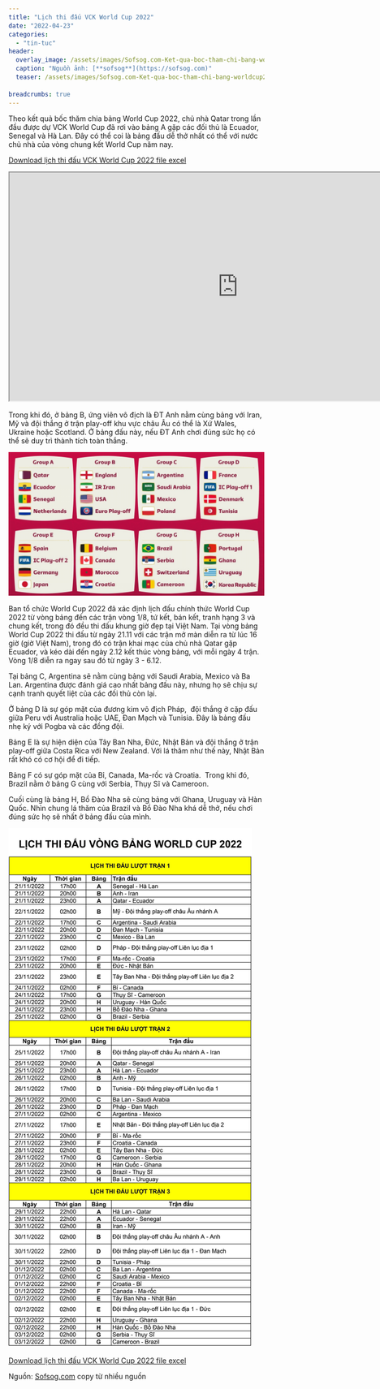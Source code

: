 ```yaml
---
title: "Lịch thi đấu VCK World Cup 2022"
date: "2022-04-23"
categories: 
  - "tin-tuc"
header:
  overlay_image: /assets/images/Sofsog.com-Ket-qua-boc-tham-chi-bang-worldcup2022.jpg
  caption: "Nguồn ảnh: [**sofsog**](https://sofsog.com)" 
  teaser: /assets/images/Sofsog.com-Ket-qua-boc-tham-chi-bang-worldcup2022.jpg

breadcrumbs: true
---
```


Theo kết quả bốc thăm chia bảng World Cup 2022, chủ nhà Qatar trong lần đầu được dự VCK World Cup đã rơi vào bảng A gặp các đối thủ là Ecuador, Senegal và Hà Lan. Đây có thể coi là bảng đấu dễ thở nhất có thể với nước chủ nhà của vòng chung kết World Cup năm nay.

[Download lịch thi đấu VCK World Cup 2022 file excel](https://docs.google.com/spreadsheets/d/1iPiQEtEb5Mfauf4fyMQZk47i4XoYpvx6/edit?usp=sharing&ouid=111507575848115122154&rtpof=true&sd=true)

<iframe width="900" height="450" src="https://docs.google.com/spreadsheets/d/e/2PACX-1vT9d-Llk2Tq_EoMPBkaVQi2mGd3kKKigf1HVH7tPyK8CeQs8HJxWD2-ox0lEUp_QjnWvdF708FPOJyA/pubhtml?widget=true&amp;headers=false"></iframe>

Trong khi đó, ở bảng B, ứng viên vô địch là ĐT Anh nằm cùng bảng với Iran, Mỹ và đội thắng ở trận play-off khu vực châu Âu có thể là Xứ Wales, Ukraine hoặc Scotland. Ở bảng đấu này, nếu ĐT Anh chơi đúng sức họ có thể sẽ duy trì thành tích toàn thắng.

![](/assets/images/Sofsog.com-Ket-qua-boc-tham-chi-bang-worldcup2022.jpg)

Ban tổ chức World Cup 2022 đã xác định lịch đấu chính thức World Cup 2022 từ vòng bảng đến các trận vòng 1/8, tứ kết, bán kết, tranh hạng 3 và chung kết, trong đó đều thi đấu khung giờ đẹp tại Việt Nam. Tại vòng bảng World Cup 2022 thi đấu từ ngày 21.11 với các trận mở màn diễn ra từ lúc 16 giờ (giờ Việt Nam), trong đó có trận khai mạc của chủ nhà Qatar gặp Ecuador, và kéo dài đến ngày 2.12 kết thúc vòng bảng, với mỗi ngày 4 trận. Vòng 1/8 diễn ra ngay sau đó từ ngày 3 - 6.12.

Tại bảng C, Argentina sẽ nằm cùng bảng với Saudi Arabia, Mexico và Ba Lan. Argentina được đánh giá cao nhất bảng đấu này, nhưng họ sẽ chịu sự cạnh tranh quyết liệt của các đối thủ còn lại.

Ở bảng D là sự góp mặt của đương kim vô địch Pháp,  đội thắng ở cặp đấu giữa Peru với Australia hoặc UAE, Đan Mạch và Tunisia. Đây là bảng đấu nhẹ ký với Pogba và các đồng đội.

Bảng E là sự hiện diện của Tây Ban Nha, Đức, Nhật Bản và đội thắng ở trận play-off giữa Costa Rica với New Zealand. Với lá thăm như thế này, Nhật Bản rất khó có cơ hội để đi tiếp.

Bảng F có sự góp mặt của Bỉ, Canada, Ma-rốc và Croatia.  Trong khi đó, Brazil nằm ở bảng G cùng với Serbia, Thụy Sĩ và Cameroon.

Cuối cùng là bảng H, Bồ Đào Nha sẽ cùng bảng với Ghana, Uruguay và Hàn Quốc. Nhìn chung lá thăm của Brazil và Bồ Đào Nha khá dễ thở, nếu chơi đúng sức họ sẽ nhất ở bảng đấu của mình.

![](/assets/images/Sofsog.com-lich-thi-dau-worldcup2022-1.jpg)

[Download lịch thi đấu VCK World Cup 2022 file excel](https://docs.google.com/spreadsheets/d/1iPiQEtEb5Mfauf4fyMQZk47i4XoYpvx6/edit?usp=sharing&ouid=111507575848115122154&rtpof=true&sd=true)

Nguồn: [Sofsog.com](http://sofsog.com) copy từ nhiều nguồn
